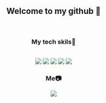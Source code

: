 <div align="center">
  <h2> Welcome to my github 👋 </h2>
<br>

  <h3> My tech skils🦈</h3><br>
  <img src="https://img.shields.io/badge/R-blue?style=plastic&logo=R&logoColor=#276DC3"/> 
  <img src="https://img.shields.io/badge/python-yellowgreen?style=plastic&logo=Python&logoColor=#3776AB"/> 
  <img src="https://img.shields.io/badge/Linux-yellow?style=plastic&logo=linux&logoColor=#FCC624"/> 
  <img src="https://img.shields.io/badge/html-orange?style=plastic&logo=html&logoColor=#E34F26"/> 
  <img src="https://img.shields.io/badge/css-violet?style=plastic&logo=css&logoColor=#1572B6"/> 
  
  
  <h3>Me📷</h3>
  <img src="https://camo.githubusercontent.com/f38dd21d405ace7827750d362b999dbccf658a7f5a1b9563315560b08b791b3c/68747470733a2f2f696d672e736869656c64732e696f2f62616467652f496e7374616772616d2d4534343035463f7374796c653d666c61742d737175617265266c6f676f3d496e7374616772616d266c6f676f436f6c6f723d7768697465266c696e6b3d68747470733a2f2f7777772e696e7374616772616d2e636f6d2f776f6f305f686f6f6f2f" data-canonical-src="https://img.shields.io/badge/Instagram-E4405F?style=flat-square&amp;logo=Instagram&amp;logoColor=white&amp;link=https://www.instagram.com/junseo_sub/" style="max-width: 100%;">
</div>
